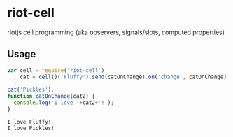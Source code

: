 # riot-cell
riotjs cell programming (aka observers, signals/slots, computed properties)

## Usage

~~~javascript
var cell = require('riot-cell')
  , cat = cell()('Fluffy').send(catOnChange).on('change', catOnChange)
  ;
cat('Pickles');
function catOnChange(cat2) {
  console.log('I love '+cat2+'!');
}
~~~

~~~
I love Fluffy!
I love Pickles!
~~~